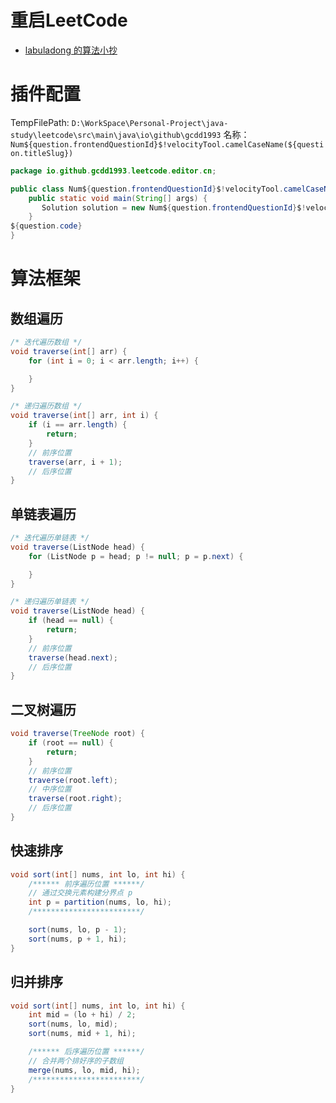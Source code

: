 # 重启LeetCode

- [labuladong 的算法小抄](https://labuladong.gitee.io/algo/)


# 插件配置
TempFilePath: `D:\WorkSpace\Personal-Project\java-study\leetcode\src\main\java\io\github\gcdd1993`
名称：`Num${question.frontendQuestionId}$!velocityTool.camelCaseName(${question.titleSlug})`

```java
package io.github.gcdd1993.leetcode.editor.cn;

public class Num${question.frontendQuestionId}$!velocityTool.camelCaseName(${question.titleSlug}){
    public static void main(String[] args) {
       Solution solution = new Num${question.frontendQuestionId}$!velocityTool.camelCaseName(${question.titleSlug})().new Solution();
    }
${question.code}
}
```

# 算法框架

## 数组遍历

```java
/* 迭代遍历数组 */
void traverse(int[] arr) {
    for (int i = 0; i < arr.length; i++) {

    }
}

/* 递归遍历数组 */
void traverse(int[] arr, int i) {
    if (i == arr.length) {
        return;
    }
    // 前序位置
    traverse(arr, i + 1);
    // 后序位置
}
```

## 单链表遍历

```java
/* 迭代遍历单链表 */
void traverse(ListNode head) {
    for (ListNode p = head; p != null; p = p.next) {

    }
}

/* 递归遍历单链表 */
void traverse(ListNode head) {
    if (head == null) {
        return;
    }
    // 前序位置
    traverse(head.next);
    // 后序位置
}
```

## 二叉树遍历

```java
void traverse(TreeNode root) {
    if (root == null) {
        return;
    }
    // 前序位置
    traverse(root.left);
    // 中序位置
    traverse(root.right);
    // 后序位置
}
```

## 快速排序

```java
void sort(int[] nums, int lo, int hi) {
    /****** 前序遍历位置 ******/
    // 通过交换元素构建分界点 p
    int p = partition(nums, lo, hi);
    /************************/

    sort(nums, lo, p - 1);
    sort(nums, p + 1, hi);
}
```

## 归并排序

```java
void sort(int[] nums, int lo, int hi) {
    int mid = (lo + hi) / 2;
    sort(nums, lo, mid);
    sort(nums, mid + 1, hi);

    /****** 后序遍历位置 ******/
    // 合并两个排好序的子数组
    merge(nums, lo, mid, hi);
    /************************/
}
```

